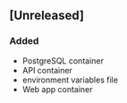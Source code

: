 ## [Unreleased]
### Added
- PostgreSQL container
- API container
- environment variables file
- Web app container
